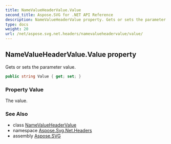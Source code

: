```yaml
---
title: NameValueHeaderValue.Value
second_title: Aspose.SVG for .NET API Reference
description: NameValueHeaderValue property. Gets or sets the parameter value
type: docs
weight: 20
url: /net/aspose.svg.net.headers/namevalueheadervalue/value/
---
```

## NameValueHeaderValue.Value property

Gets or sets the parameter value.

```csharp
public string Value { get; set; }
```

### Property Value

The value.

### See Also

* class [NameValueHeaderValue](../)
* namespace [Aspose.Svg.Net.Headers](../../../aspose.svg.net.headers/)
* assembly [Aspose.SVG](../../../)
